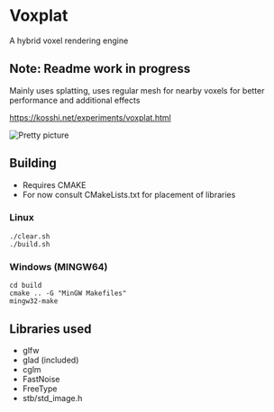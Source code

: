 # Voxplat
A hybrid voxel rendering engine
## Note: Readme work in progress

Mainly uses splatting, uses regular mesh for nearby voxels for better 
performance and additional effects

https://kosshi.net/experiments/voxplat.html

![Pretty picture](https://kosshi.net/u/efexh.png)

## Building
- Requires CMAKE
- For now consult CMakeLists.txt for placement of libraries

### Linux
```
./clear.sh
./build.sh
```

### Windows (MINGW64)
```
cd build
cmake .. -G "MinGW Makefiles"
mingw32-make
```

## Libraries used
- glfw
- glad (included)
- cglm
- FastNoise
- FreeType
- stb/std_image.h
